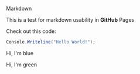 <link rel="stylesheet" type="text/css" href="{{ site.github.url }}/css/main.css">
<link rel="stylesheet" href="{{ site.github.url }}/css/syntax.css" type="text/css" />

Markdown

This is a test for markdown usability in **GitHub** Pages

Check out this code:
```csharp
Console.Writeline("Hello World!");
```

<div class="blue-font">
Hi, I'm blue
</div>

<label class="green-font">Hi, I'm green</label>
